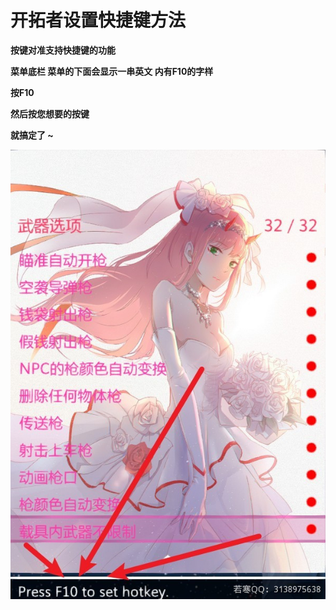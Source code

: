 # 开拓者设置快捷键方法

**按键对准支持快捷键的功能**

**菜单底栏 菜单的下面会显示一串英文 内有F10的字样**

**按F10**

**然后按您想要的按键**

**就搞定了 \~**

****![](<../../.gitbook/assets/image (24).png>)****
